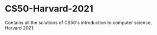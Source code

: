 # CS50-Harvard-2021
Contains all the solutions of CS50's introduction to computer science, Harvard 2021.

